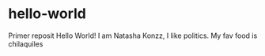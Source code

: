 # hello-world
Primer reposit
Hello World! I am Natasha Konzz, I like politics.
My fav food is chilaquiles 
